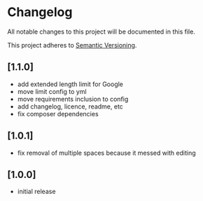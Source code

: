 # Changelog

All notable changes to this project will be documented in this file.

This project adheres to [Semantic Versioning](http://semver.org/).

## [1.1.0]

* add extended length limit for Google
* move limit config to yml
* move requirements inclusion to config
* add changelog, licence, readme, etc
* fix composer dependencies

## [1.0.1]

* fix removal of multiple spaces because it messed with editing

## [1.0.0]

* initial release
